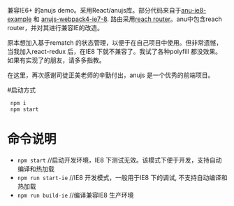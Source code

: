 兼容IE6+ 的anujs demo。采用React/anujs库。部分代码来自于[anu-ie8-example](https://github.com/RubyLouvre/anu-ie8-example) 和 [anujs-webpack4-ie7-8](https://github.com/magicapple/anujs-webpack4-ie7-8). 路由采用[reach router](https://reach.tech/router)。anu中包含reach router，并对其进行兼容IE的改造。

原本想加入基于rematch 的状态管理，以便于在自己项目中使用。但非常遗憾，当我加入react-redux 后，在IE8 下就不兼容了。我试了各种polyfill 都没效果。如果有实现了的朋友，请多多指教。

在这里，再次感谢司徒正美老师的辛勤付出，anujs 是一个优秀的前端项目。

#启动方式
```
 npm i
 npm start
```

# 命令说明
- `npm start`  //启动开发环境，IE8 下测试无效。该模式下便于开发，支持自动编译和热加载
- `npm run start-ie`  //IE8 开发模式，一般用于IE8 下的调试, 不支持自动编译和热加载
- `npm run build-ie`  //编译兼容IE8 生产环境